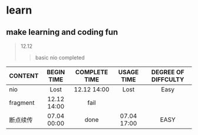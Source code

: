 # learn

## make learning and coding fun


>12.12
>> basic nio completed

CONTENT      | BEGIN TIME  |COMPLETE TIME | USAGE TIME  | DEGREE OF DIFFCULTY
:----------- | :-----------:| :-----------:| :-----------: | :-----------: 
nio          | Lost        |  12.12 14:00  | Lost          | Easy
fragment     | 12.12 14:00 |      fail        |               | 
断点续传     | 07.04 00:00 |      done        | 07.04 17:00              | EASY





